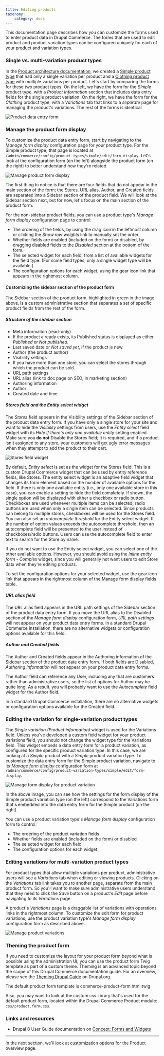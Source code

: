 ```yaml
---
title: Editing products
taxonomy:
    category: docs
---
```


This documentation page describes how you can customize the forms used to enter product data in Drupal Commerce. The forms that are used to edit product and product variation types can be configured uniquely for each of your product and variation types.

### Single vs. multi-variation product types
In the [Product architecture documentation](../../02.product-architecture), we created a [Simple product type](../../02.product-architecture/01.simple-product#configure-a-product-variation-type) that had only a single variation per product and a [Clothing product type](../../02.product-architecture//02.product-attributes) with multiple variations per product. Let's start by comparing the forms for these two product types. On the left, we have the form for the *Simple* product type, with a *Product Information* section that includes data entry fields for the single product variation. On the right, we have the form for the *Clothing* product type, with a *Variations* tab that links to a *separate* page for managing the product's variations. The rest of the forms is identical

![Product data entry form](../../images/product-data-entry-1.png)

### Manage the product form display
To customize the product data entry form, start by navigating to the *Manage form display* configuration page for your product type. For the Simple product type, that page is located at `/admin/commerce/config/product-types/simple/edit/form-display`. Let's look at the configuration form (on the left) alongside the product form (on the right) to better understand how they're related.

![Manage product form display](../../images/product-data-entry-2.png)

The first thing to notice is that there are four fields that do not appear in the main section of the form; the Stores, URL alias, Author, and Created fields are separated into a Sidebar section of the product field. We will look at the Sidebar section next, but for now, let's focus on the main section of the product form.

For the non-sidebar product fields, you can use a product type's *Manage form display* configuration page to control:
- The ordering of the fields, by using the drag icon in the leftmost column or clicking the *Show row weights* link to manually set the order.
- Whether fields are enabled (included on the form) or disabled, by dragging disabled fields to the *Disabled* section at the bottom of the form.
- The selected widget for each field, from a list of available widgets for the field type. (For some field types, only a single widget type will be available.)
- The configuration options for each widget, using the gear icon link that appears in the rightmost column.

#### Customizing the sidebar section of the product form
The Sidebar section of the product form, highlighted in green in the image above, is a custom administrative section that separates a set of specific product fields from the rest of the form.

##### Structure of the sidebar section
- Meta information (read-only)
 - If the product already exists, its Published status is displayed as either *Published* or *Not published*.
 - Last saved date or *Not saved yet*, if the product is new.
 - Author (the product author)
- Visibility settings
 - If you have more than one store, you can select the stores through which the product can be sold.
- URL path settings
 - URL alias (link to doc page on SEO, in marketing section)
- Authoring information
 - Author
 - Created date and time

##### Stores field and the Entity select widget
The *Stores* field appears in the Visibility settings of the Sidebar section of the product data entry form. If you  have only a single store for your site and want to hide the *Visibility* settings from users, use the *Entity select* field widget with its *Hide if there's only one available entity* setting enabled. Make sure you **do not** Disable the Stores field; it is required, and if a product isn't assigned to any store, your customers will get ugly error messages when they attempt to add the product to their cart.

![Stores field widget](../../images/product-data-entry-4.jpg)

By default, *Entity select* is set as the widget for the Stores field. This is a custom Drupal Commerce widget that can be used by entity reference fields, like Stores. The entity select widget is an adaptive field widget that changes its form element based on the number of available options for the field. If there is only one available entity (i.e., only one available store in this case), you can enable a setting to hide the field completely. If shown, the single option will be displayed with either a checkbox or radio button. Checkboxes are used whenever multiple items can be selected; radio buttons are used when only a single item can be selected. Since products can belong to multiple stores, checkboxes will be used for the Stores field.
You can also set an *autocomplete threshold* for the Entity select widget. If the number of option values exceeds the autocomplete threshold, then an autocomplete field will be presented to the user instead of checkboxes/radio buttons. Users can use the autocomplete field to enter text to search for the Store by name.

If you do not want to use the Entity select widget, you can select one of the other available options. However, you should avoid using the *Inline entity form - Complex* widget, since you will generally not want users to edit Store data when they're editing products.

To set the configuration options for your selected widget, use the gear icon link that appears in the rightmost column of the Manage form display fields table.

##### URL alias field
The URL alias field appears in the URL path settings of the Sidebar section of the product data entry form. If you move the URL alias to the Disabled section of the *Manage form display* configuration form, *URL path settings* will not appear on your product data entry forms. In a standard Drupal Commerce installation, there are no alternative widgets or configuration options available for this field.

##### Author and Created fields
The Author and Created fields appear in the Authoring information of the Sidebar section of the product data entry form. If both fields are Disabled, *Authoring information* will not appear on your product data entry forms.

The Author field can reference any User, including any that are customers rather than administrative users, so the list of options for Author may be quite long. As a result, you will probably want to use the *Autocomplete* field widget for the Author field.

In a standard Drupal Commerce installation, there are no alternative widgets or configuration options available for the Created field.

### Editing the variation for single-variation product types
The *Single variation (Product information)* widget is used for the Variations field. Unless you've developed a custom field widget for your product variations field, you should not change the widget type for the Variations field. This widget embeds a data entry form for a product variation, as configured for the specific product variation type. In this case, we are looking at a *Simple* product with a *Simple* product variation type. To customize the data entry form for the Simple product variation, navigate to its *Manage form display* configuration form at `/admin/commerce/config/product-variation-types/simple/edit/form-display`.

![Manage form display for product variation](../../images/product-data-entry-5.png)

In the above image, you can see how the settings for the form display of the Simple product variation type (on the left) correspond to the Variations form that's embedded into the data entry form for the Simple product (on the right).

You can use a product variation type's *Manage form display* configuration form to control:
- The ordering of the product variation fields
- Whether fields are enabled (included on the form) or disabled
- The selected widget for each field
- The configuration options for each widget

### Editing variations for multi-variation product types
For product types that allow multiple variations per product, administrative users will see a *Variations* tab when editing or viewing products. Clicking on the *Variations* tab link takes you to another page, separate from the main product form. So you'll want to make sure administrative users understand that they need to click the *Save* button on a product's *Edit* page before navigating to its *Variations* page.

A product's *Variations* page is a draggable list of variations with operations links in the rightmost column. To customize the edit form for product variations, use the product variation type's *Manage form display* configuration form as described above.

![Manage product variations](../../images/product-data-entry-6.png)

### Theming the product form
If you need to customize the layout for your product form beyond what is possible using the administration UI, you can use the product form Twig template as part of a custom theme. Theming is an advanced topic beyond the scope of this Drupal Commerce documentation guide. For an overview, please see the [Theming Drupal Guide] on Drupal.org.

The default product form template is commerce-product-form.html.twig

Also, you may want to look at the custom css library that's used for the default product form, located within the Drupal Commerce Product module: `css/product.form.css`.

### Links and resources
* Drupal 8 User Guide documentation on [Concept: Forms and Widgets](https://www.drupal.org/docs/user_guide/en/structure-widgets.html)

---
In the next section, we'll look at customization options for the Product overview page.

[Theming Drupal Guide]: https://www.drupal.org/docs/8/theming
